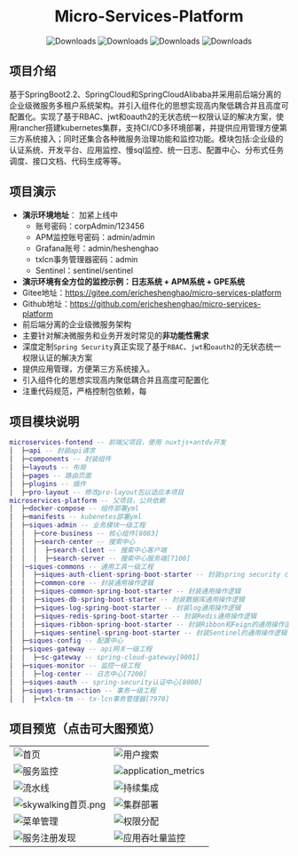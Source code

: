<h1 align="center">Micro-Services-Platform</h1>

<p align="center">
  <img src="https://img.shields.io/badge/Spring%20Boot-2.2.10.RELEASE-blue" alt="Downloads"/>
  <img src="https://img.shields.io/badge/Spring%20Cloud-Hoxton.SR8-blue" alt="Downloads"/>
  <img src="https://img.shields.io/badge/Spring%20Cloud%20Alibaba-2.2.3.RELEASE-blue" alt="Downloads"/>
  <img src="https://img.shields.io/badge/Elasticsearch-7.x-brightgreen" alt="Downloads"/>
</p>

## 项目介绍
基于SpringBoot2.2、SpringCloud和SpringCloudAlibaba并采用前后端分离的企业级微服务多租户系统架构。并引入组件化的思想实现高内聚低耦合并且高度可配置化。实现了基于RBAC、jwt和oauth2的无状态统一权限认证的解决方案，使用rancher搭建kubernetes集群，支持CI/CD多环境部署，并提供应用管理方便第三方系统接入；同时还集合各种微服务治理功能和监控功能。模块包括:企业级的认证系统、开发平台、应用监控、慢sql监控、统一日志、配置中心、分布式任务调度、接口文档、代码生成等等。

## 项目演示
* **演示环境地址**： 加紧上线中
  * 账号密码：corpAdmin/123456
  * APM监控账号密码：admin/admin
  * Grafana账号：admin/heshenghao
  * txlcn事务管理器密码：admin
  * Sentinel：sentinel/sentinel
* **演示环境有全方位的监控示例：日志系统 + APM系统 + GPE系统**
* Gitee地址：https://gitee.com/ericheshenghao/micro-services-platform
* Github地址：https://github.com/ericheshenghao/micro-services-platform
* 前后端分离的企业级微服务架构
* 主要针对解决微服务和业务开发时常见的**非功能性需求**
* 深度定制`Spring Security`真正实现了基于`RBAC`、`jwt`和`oauth2`的无状态统一权限认证的解决方案
* 提供应用管理，方便第三方系统接入。
* 引入组件化的思想实现高内聚低耦合并且高度可配置化
* 注重代码规范，严格控制包依赖，每

## 项目模块说明
```lua
microservices-fontend -- 前端父项目，使用 nuxtjs+antdv开发
│  ├─api -- 封装api请求
│  ├─components -- 封装组件
│  ├─layouts -- 布局
│  ├─pages -- 路由页面
│  ├─plugins -- 插件
│  ├─pro-layout -- 修改pro-layout包以适应本项目
microservices-platform -- 父项目，公共依赖
│  ├─docker-compose -- 组件部署yml
│  ├─manifests -- kubenetes部署yml
│  ├─siques-admin -- 业务模块一级工程
│  │  ├─core-business -- 核心组件[8083]
│  │  ├─search-center -- 搜索中心
│  │  │  ├─search-client -- 搜索中心客户端
│  │  │  ├─search-server -- 搜索中心服务端[7100]
│  │─siques-commons -- 通用工具一级工程
│  │  ├─siques-auth-client-spring-boot-starter -- 封装spring security client端的通用操作逻辑
│  │  ├─common-core -- 封装通用操作逻辑
│  │  ├─siques-common-spring-boot-starter -- 封装通用操作逻辑
│  │  ├─siques-db-spring-boot-starter -- 封装数据库通用操作逻辑
│  │  ├─siques-log-spring-boot-starter -- 封装log通用操作逻辑
│  │  ├─siques-redis-spring-boot-starter -- 封装Redis通用操作逻辑
│  │  ├─siques-ribbon-spring-boot-starter -- 封装Ribbon和Feign的通用操作逻辑
│  │  ├─siques-sentinel-spring-boot-starter -- 封装Sentinel的通用操作逻辑
│  ├─siques-config -- 配置中心
│  ├─siques-gateway -- api网关一级工程
│  │  ├─sc-gateway -- spring-cloud-gateway[9001]
│  ├─siques-monitor -- 监控一级工程
│  │  ├─log-center -- 日志中心[7200]
│  ├─siques-oauth -- spring-security认证中心[8000]
│  ├─siques-transaction -- 事务一级工程
│  │  ├─txlcn-tm -- tx-lcn事务管理器[7970]
```
## 项目预览（点击可大图预览） 
<table>
    <tr>
        <td><img alt="首页" src="https://cdn.siques.cn/post/1/2020-12/118628image.png"/></td>
        <td><img alt="用户搜索" src="https://cdn.siques.cn/post/1/2020-12/81723image.png"/></td>
    </tr>
	<tr>
        <td><img alt="服务监控" src="https://cdn.siques.cn/post/1/2020-12/159327image.png"/></td>
        <td><img alt="application_metrics" src="https://cdn.siques.cn/post/1/2020-12/266049image.png"/></td>
    </tr>
	<tr>
        <td><img alt="流水线" src="https://cdn.siques.cn/post/1/2020-12/116595image.png"/></td>
        <td><img alt="持续集成" src="https://cdn.siques.cn/post/1/2020-12/88798image.png"/></td>
    </tr>
    <tr>
        <td><img alt="skywalking首页.png" src="https://cdn.siques.cn/post/1/2020-12/78012image.png"/></td>
        <td><img alt="集群部署" src="https://cdn.siques.cn/post/1/2020-12/117775image.png"/></td>
    </tr>
    <tr>
        <td><img alt="菜单管理" src="https://cdn.siques.cn/post/1/2020-12/116795image.png"/></td>
        <td><img alt="权限分配" src="https://cdn.siques.cn/post/1/2020-12/110167image.png"/></td>
    </tr>
    <tr>
        <td><img alt="服务注册发现" src="https://cdn.siques.cn/post/1/2020-12/83014image.png"/></td>
        <td><img alt="应用吞吐量监控" src="https://cdn.siques.cn/post/1/2020-12/195514image.png"/></td>
    </tr>
</table>


